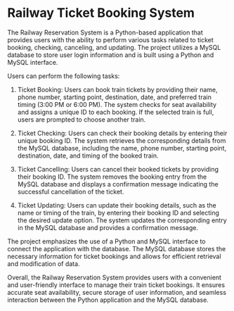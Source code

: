 # Railway Ticket Booking System

The Railway Reservation System is a Python-based application that provides users with the ability to perform various tasks related to ticket booking, checking, canceling, and updating. The project utilizes a MySQL database to store user login information and is built using a Python and MySQL interface.

Users can perform the following tasks:

1. Ticket Booking: Users can book train tickets by providing their name, phone number, starting point, destination, date, and preferred train timing (3:00 PM or 6:00 PM). The system checks for seat availability and assigns a unique ID to each booking. If the selected train is full, users are prompted to choose another train.

2. Ticket Checking: Users can check their booking details by entering their unique booking ID. The system retrieves the corresponding details from the MySQL database, including the name, phone number, starting point, destination, date, and timing of the booked train.

3. Ticket Cancelling: Users can cancel their booked tickets by providing their booking ID. The system removes the booking entry from the MySQL database and displays a confirmation message indicating the successful cancellation of the ticket.

4. Ticket Updating: Users can update their booking details, such as the name or timing of the train, by entering their booking ID and selecting the desired update option. The system updates the corresponding entry in the MySQL database and provides a confirmation message.

The project emphasizes the use of a Python and MySQL interface to connect the application with the database. The MySQL database stores the necessary information for ticket bookings and allows for efficient retrieval and modification of data.

Overall, the Railway Reservation System provides users with a convenient and user-friendly interface to manage their train ticket bookings. It ensures accurate seat availability, secure storage of user information, and seamless interaction between the Python application and the MySQL database.
